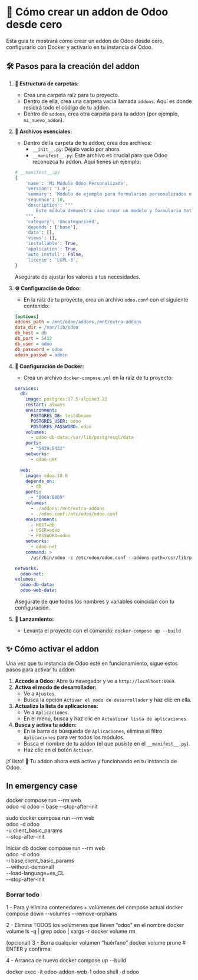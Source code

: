 # 🚀 Cómo crear un addon de Odoo desde cero

Esta guía te mostrará cómo crear un addon de Odoo desde cero, configurarlo con Docker y activarlo en tu instancia de Odoo.

## 🛠️ Pasos para la creación del addon

1.  **📁 Estructura de carpetas:**
    *   Crea una carpeta raíz para tu proyecto.
    *   Dentro de ella, crea una carpeta vacía llamada `addons`. Aquí es donde residirá todo el código de tu addon.
    *   Dentro de `addons`, crea otra carpeta para tu addon (por ejemplo, `mi_nuevo_addon`).

2.  **📄 Archivos esenciales:**
    *   Dentro de la carpeta de tu addon, crea dos archivos:
        *   `__init__.py`: Déjalo vacío por ahora.
        *   `__manifest__.py`: Este archivo es crucial para que Odoo reconozca tu addon. Aquí tienes un ejemplo:

    ```python
    # __manifest__.py
    {
        'name': 'Mi Módulo Odoo Personalizado',
        'version': '1.0',
        'summary': 'Módulo de ejemplo para formularios personalizados en Odoo.',
        'sequence': 10,
        'description': """
            Este módulo demuestra cómo crear un modelo y formulario totalmente personalizado en Odoo.
        """,
        'category': 'Uncategorized',
        'depends': ['base'],
        'data': [],
        'views': [],
        'installable': True,
        'application': True,
        'auto_install': False,
        'license': 'LGPL-3',
    }
    ```

    Asegúrate de ajustar los valores a tus necesidades.

3.  **⚙️ Configuración de Odoo:**
    *   En la raíz de tu proyecto, crea un archivo `odoo.conf` con el siguiente contenido:

    ```ini
    [options]
    addons_path = /mnt/odoo/addons,/mnt/extra-addons
    data_dir = /var/lib/odoo
    db_host = db
    db_port = 5432
    db_user = odoo
    db_password = odoo
    admin_passwd = admin
    ```

4.  **🐳 Configuración de Docker:**
    *   Crea un archivo `docker-compose.yml` en la raíz de tu proyecto:

    ```yaml
    services:
      db:
        image: postgres:17.5-alpine3.22
        restart: always
        environment:
          POSTGRES_DB: testdbname
          POSTGRES_USER: odoo
          POSTGRES_PASSWORD: odoo
        volumes:
          - odoo-db-data:/var/lib/postgresql/data
        ports:
          - "5439:5432"
        networks:
          - odoo-net

      web:
        image: odoo:18.0
        depends_on:
          - db
        ports:
          - "8069:8069"
        volumes:
          - ./addons:/mnt/extra-addons
          - ./odoo.conf:/etc/odoo/odoo.conf
        environment:
          - HOST=db
          - USER=odoo
          - PASSWORD=odoo
        networks:
          - odoo-net
        command: >
          /usr/bin/odoo -c /etc/odoo/odoo.conf --addons-path=/usr/lib/python3/dist-packages/odoo/addons,/mnt/extra-addons

    networks:
      odoo-net:
    volumes:
      odoo-db-data:
      odoo-web-data:
    ```

    Asegúrate de que todos los nombres y variables coincidan con tu configuración.

5.  **🚀 Lanzamiento:**
    *   Levanta el proyecto con el comando: `docker-compose up --build`

## ✨ Cómo activar el addon

Una vez que tu instancia de Odoo esté en funcionamiento, sigue estos pasos para activar tu addon:

1.  **Accede a Odoo:** Abre tu navegador y ve a `http://localhost:8069`.
2.  **Activa el modo de desarrollador:**
    *   Ve a `Ajustes`.
    *   Busca la opción `Activar el modo de desarrollador` y haz clic en ella.
3.  **Actualiza la lista de aplicaciones:**
    *   Ve a `Aplicaciones`.
    *   En el menú, busca y haz clic en `Actualizar lista de aplicaciones`.
4.  **Busca y activa tu addon:**
    *   En la barra de búsqueda de `Aplicaciones`, elimina el filtro `Aplicaciones` para ver todos los módulos.
    *   Busca el nombre de tu addon (el que pusiste en el `__manifest__.py`).
    *   Haz clic en el botón `Activar`.

¡Y listo! 🎉 Tu addon ahora está activo y funcionando en tu instancia de Odoo.

## In emergency case
docker compose run --rm web \
  odoo -d odoo -i base --stop-after-init

sudo docker compose run --rm web \
  odoo -d odoo \
       -u client_basic_params \
       --stop-after-init

Iniciar db
docker compose run --rm web \
  odoo -d odoo \
       -i base,client_basic_params \
       --without-demo=all \
       --load-language=es_CL \
       --stop-after-init

### Borrar todo 
 1 - Para y elimina contenedores + volúmenes del compose actual
docker compose down --volumes --remove-orphans

 2 - Elimina TODOS los volúmenes que lleven “odoo” en el nombre
docker volume ls -q | grep odoo | xargs -r docker volume rm

 (opcional) 3 - Borra cualquier volumen “huérfano”
docker volume prune     # ENTER y confirma

 4 - Arranca de nuevo
docker compose up --build

docker exec -it odoo-addon-web-1 odoo shell -d odoo